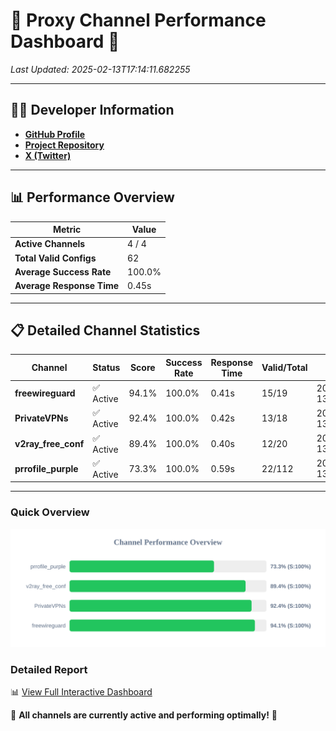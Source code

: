 # 🌟 Proxy Channel Performance Dashboard 🌟

_Last Updated: 2025-02-13T17:14:11.682255_

---

## 👩‍💻 Developer Information

- **[GitHub Profile](https://github.com/4n0nymou3)**  
- **[Project Repository](https://github.com/4n0nymou3/multi-proxy-config-fetcher)**  
- **[X (Twitter)](https://x.com/4n0nymou3)**  

---

## 📊 Performance Overview

| Metric                | Value       |
|-----------------------|-------------|
| **Active Channels**   | 4 / 4       |
| **Total Valid Configs** | 62          |
| **Average Success Rate** | 100.0%      |
| **Average Response Time** | 0.45s       |

---

## 📋 Detailed Channel Statistics

| Channel          | Status     | Score  | Success Rate | Response Time | Valid/Total | Last Success               |
|------------------|------------|--------|--------------|---------------|-------------|----------------------------|
| **freewireguard**  | ✅ Active  | 94.1%  | 100.0% | 0.41s         | 15/19       | 2025-02-13T17:14:11.680409 |
| **PrivateVPNs**  | ✅ Active  | 92.4%  | 100.0% | 0.42s         | 13/18       | 2025-02-13T17:14:11.247390 |
| **v2ray_free_conf**  | ✅ Active  | 89.4%  | 100.0% | 0.40s         | 12/20       | 2025-02-13T17:14:10.788279 |
| **prrofile_purple**  | ✅ Active  | 73.3%  | 100.0% | 0.59s         | 22/112       | 2025-02-13T17:14:10.322787 |

---

### Quick Overview
<div align="center">
  <a href="https://raw.githubusercontent.com/nullluser/NullRepo/refs/heads/main/assets/channel_stats_chart.svg">
    <img src="https://raw.githubusercontent.com/nullluser/NullRepo/refs/heads/main/assets/channel_stats_chart.svg" alt="Source Performance Statistics" width="800">
  </a>
</div>

### Detailed Report
📊 [View Full Interactive Dashboard](https://htmlpreview.github.io/?https://github.com/nullluser/NullRepo/blob/main/assets/performance_report.html)

🎉 **All channels are currently active and performing optimally!** 🎉
